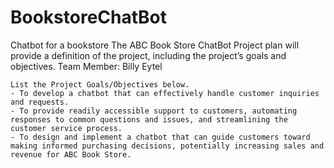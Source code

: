 # BookstoreChatBot
Chatbot for a bookstore
The ABC Book Store ChatBot Project plan will provide a definition of the project, including the project’s goals and objectives. 
Team Member:  Billy Eytel

	List the Project Goals/Objectives below.
	- To develop a chatbot that can effectively handle customer inquiries and requests.    
	- To provide readily accessible support to customers, automating responses to common questions and issues, and streamlining the customer service process.    
	- To design and implement a chatbot that can guide customers toward making informed purchasing decisions, potentially increasing sales and revenue for ABC Book Store.    
